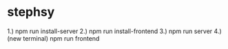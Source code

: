 # stephsy

1.) npm run install-server
2.) npm run install-frontend
3.) npm run server 
4.) (new terminal) npm run frontend